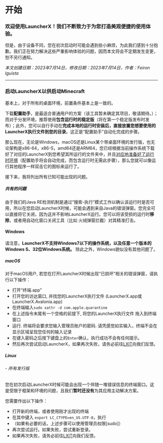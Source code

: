 # 开始

### 欢迎使用LauncherX！我们不断致力于为您打造美观便捷的使用体验。

但是，由于设备不同，您在初次启动时可能会遇到些小麻烦，为此我们感到十分抱歉。我们正在努力解决这些严重影响体验的问题，因而本文将会不定期发生变更，恕不另行通知。

*本文创建日期：2023年7月14日，修改日期：2023年7月14日，作者：Feiron Iguista*

-------

### 启动LauncherX以供启动Minecraft

基本上，对于所有的桌面环境，前置条件基本上是一致的。

下载**配置助手**，是最适合普通用户的方案（该工具暂未确定其项目，敬请期待。）；而对于分发环境，推荐使用**包含运行时的稳定版**（将在第一个稳定版发布时发布）；此外，您可以自行手动在**完成本地的运行时安装后，直接放置您想要使用的LauncherX执行文件到您的目录**。这正是“配置助手”自动化完成的步骤。

那么现在，无论是Windows，macOS还是Linux某个带桌面环境的发行版，也无论架构是x86-64，x86-S，amd64还是ARM64，您已经根据当前操作系统下载好了对应的LauncherX到您希望其所运行的文件夹中，并且<a target="_blank" href="https://dotnet.microsoft.com/zh-cn/download/dotnet/7.0">对应地准备好了运行时环境</a>（配置助手将会自动完成，而包含运行时无需此步骤），那么您就可以像运行其他程序一样双击它的图标来运行了。

接下来，我将列出所有已知可能出现的问题。

##### 共有的问题

由于我们的Java RE检测机制是通过“搜索-执行”模式工作以确认该运行时是否可用，所以在您启动LauncherX时候，可能会遇到来自Java的错误弹窗。您完全可以直接将它关闭，因为这并不影响LauncherX运行。您可以将该受损的运行时**移除**，或者用自动化窗口关闭工具（比如 火绒弹窗拦截）对其精准打击。

#### Windows

请注意，**LauncherX不支持Windows7以下的操作系统，以及任意一个版本的Windows S、32位Windows系统。** 除此之外，Windows貌似没有其他问题了。

##### macOS

对于macOS用户, 若您在打开LauncherX时候出现“已损坏”相关的错误弹窗，请执行以下操作：

- 打开“终端.app” 
- 打开您的访达窗口, 并找您的LauncherX执行文件 (LauncherX.app或LauncherX.Avalonia.app) 
- 在终端输入<code>sudo xattr -d com.apple.quarantine </code>
- 在上述指令末尾有一个空格的前提下, 将您的LauncherX执行文件 拖入到终端窗口
- 运行. 终端将会要求您输入管理员账户的密码. 请凭感觉如实输入，终端不会在显示区域呈现您任何的输入记录
- 在键入密码之后按下键盘上的<code>Enter</code>确认，执行成功不会有任何提示。
- 然后再次尝试启动LauncherX，如果再次失败，请务必前往<a target="_blank" href="https://github.com/Corona-Studio/LXIT">LXIT</a>向我们反馈。



##### Linux

######  - 所有发行版

您在初次启动LauncherX时候可能会出现一个伴随一堆错误信息的终端窗口。这是受限于框架和环境的问题，且我们**暂时还没有**为其应用主动解决方案。

您需要作出以下操作：

- 打开新的终端，或者使用刚才出现的终端
- 在其中键入 <code>export LC_CTYPE=en_US.UTF-8</code>，执行
- （如果有必要的话，上述步骤可以使用管理员权限[sudo]）
- 再次尝试运行。如果失败，尝试重新登录。
- 如果再次失败，请务必前往<a target="_blank" href="https://github.com/Corona-Studio/LXIT">LXIT</a>向我们反馈。

##### 
